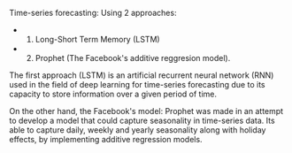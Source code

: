 Time-series forecasting: Using 2 approaches: 
* 1) Long-Short Term Memory (LSTM) 
* 2) Prophet (The Facebook's additive reggresion model).

The first approach (LSTM) is an artificial recurrent neural network (RNN) used in the field of deep learning for time-series forecasting due to its capacity to store information over a given period of time.

On the other hand, the Facebook's model: Prophet was made in an attempt to develop a model that could capture seasonality in time-series data. Its able to capture daily, weekly and yearly seasonality along with holiday effects, by implementing additive regression models.
